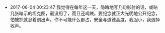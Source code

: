 - 2017-06-04 00:23:47 我觉得在每年这一天，隐晦地写几句影射的话，或贴几张暗示的坦克图，最没用了，而且还鸡賊。要纪念就正大光明地公开纪念，怕被抓就忍着别出声。你不可能什么都占，安全与道德高度。我胆小，我选择收声。
